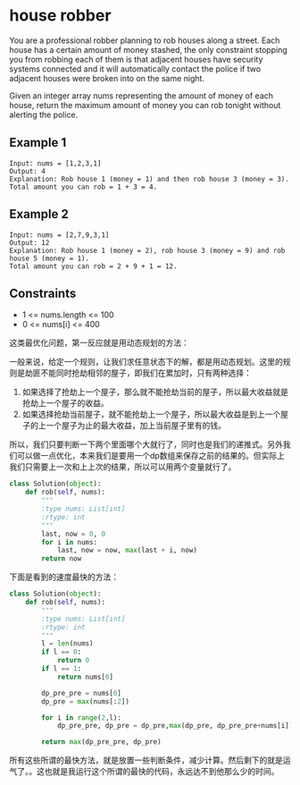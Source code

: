 # house robber

You are a professional robber planning to rob houses along a street. Each house has a certain amount of money stashed, the only constraint stopping you from robbing each of them is that adjacent houses have security systems connected and it will automatically contact the police if two adjacent houses were broken into on the same night.

Given an integer array nums representing the amount of money of each house, return the maximum amount of money you can rob tonight without alerting the police.

## Example 1

```text
Input: nums = [1,2,3,1]
Output: 4
Explanation: Rob house 1 (money = 1) and then rob house 3 (money = 3).
Total amount you can rob = 1 + 3 = 4.
```

## Example 2

```text
Input: nums = [2,7,9,3,1]
Output: 12
Explanation: Rob house 1 (money = 2), rob house 3 (money = 9) and rob house 5 (money = 1).
Total amount you can rob = 2 + 9 + 1 = 12.
```

## Constraints

- 1 <= nums.length <= 100
- 0 <= nums[i] <= 400

这类最优化问题，第一反应就是用动态规划的方法：

一般来说，给定一个规则，让我们求任意状态下的解，都是用动态规划。这里的规则是劫匪不能同时抢劫相邻的屋子，即我们在累加时，只有两种选择：

1. 如果选择了抢劫上一个屋子，那么就不能抢劫当前的屋子，所以最大收益就是抢劫上一个屋子的收益。
2. 如果选择抢劫当前屋子，就不能抢劫上一个屋子，所以最大收益是到上一个屋子的上一个屋子为止的最大收益，加上当前屋子里有的钱。

所以，我们只要判断一下两个里面哪个大就行了，同时也是我们的递推式。另外我们可以做一点优化，本来我们是要用一个dp数组来保存之前的结果的。但实际上我们只需要上一次和上上次的结果，所以可以用两个变量就行了。

```python
class Solution(object):
    def rob(self, nums):
        """
        :type nums: List[int]
        :rtype: int
        """
        last, now = 0, 0
        for i in nums:
            last, now = now, max(last + i, now)
        return now

```

下面是看到的速度最快的方法：

```python
class Solution(object):
    def rob(self, nums):
        """
        :type nums: List[int]
        :rtype: int
        """
        l = len(nums)
        if l == 0:
            return 0
        if l == 1:
            return nums[0]

        dp_pre_pre = nums[0]
        dp_pre = max(nums[:2])

        for i in range(2,l):
            dp_pre_pre, dp_pre = dp_pre,max(dp_pre, dp_pre_pre+nums[i])

        return max(dp_pre_pre, dp_pre)
```

所有这些所谓的最快方法，就是放置一些判断条件，减少计算。然后剩下的就是运气了。。这也就是我运行这个所谓的最快的代码，永远达不到他那么少的时间。
